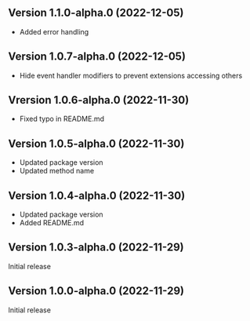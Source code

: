 
## Version 1.1.0-alpha.0 (2022-12-05)





* Added error handling

## Version 1.0.7-alpha.0 (2022-12-05)




* Hide event handler modifiers to prevent extensions accessing others

## Vrersion 1.0.6-alpha.0 (2022-11-30)




* Fixed typo in README.md

## Version 1.0.5-alpha.0 (2022-11-30)




* Updated package version
* Updated method name 

## Version 1.0.4-alpha.0 (2022-11-30)



* Updated package version
* Added README.md

## Version 1.0.3-alpha.0 (2022-11-29)

Initial release

## Version 1.0.0-alpha.0 (2022-11-29)

Initial release
